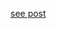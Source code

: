 [see post](https://www.linkedin.com/posts/omer-reuveni_arduino-arduinoproject-maker-activity-6964469059841110016-WOVQ?utm_source=share&utm_medium=member_desktop)
